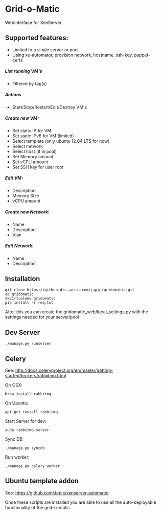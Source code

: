 # Grid-o-Matic

Webinterface for XenServer

## Supported features:
* Limited to a single server or pool
* Using xe-automator, provision network, hostname, ssh-key, puppet-certs

##### List running VM's
* Filtered by tag(s)

##### Actions
* Start/Stop/Restart/Edit/Destroy VM's


##### Create new VM:
* Set static IP for VM
* Set static IPv6 for VM (limited)             
* Select template (only ubuntu 12.04 LTS for now)
* Select network
* Select host (if in pool)
* Set Memory amount      
* Set vCPU amount
* Set SSH key for user root

##### Edit VM:
* Description
* Memory Size
* vCPU amount

##### Create new Network:
* Name
* Description
* Vlan

##### Edit Network:
* Name
* Description

## Installation

	git clone https://github.dtc.avira.com/japje/gridomatic.git
	cd gridomatic
	mkvirtualenv gridomatic
	pip install -r req.txt

After this you can create the gridomatic_web/local_settings.py with the settings needed for your server/pool

## Dev Server

	./manage.py runserver

## Celery

See: <http://docs.celeryproject.org/en/master/getting-started/brokers/rabbitmq.html>

On OSX:

	brew install rabbitmq

On Ubuntu:

	apt-get install rabbitmq

Start Server for dev:
	
	sudo rabbitmq-server

Sync DB:

	./manage.py syncdb

Run worker:

	./manage.py celery worker


## Ubuntu template addon

See: <https://github.com/Japje/xenserver-automater>

Once these scripts are installed you are able to use all the auto-deployable functionality of the grid-o-matic
